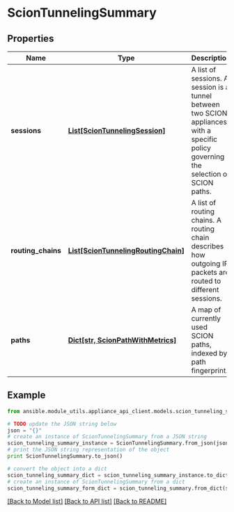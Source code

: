 # ScionTunnelingSummary


## Properties

Name | Type | Description | Notes
------------ | ------------- | ------------- | -------------
**sessions** | [**List[ScionTunnelingSession]**](ScionTunnelingSession.md) | A list of sessions. A session is a tunnel between two SCION appliances with a specific policy governing the selection of SCION paths.  | 
**routing_chains** | [**List[ScionTunnelingRoutingChain]**](ScionTunnelingRoutingChain.md) | A list of routing chains. A routing chain describes how outgoing IP packets are routed to different sessions.  | 
**paths** | [**Dict[str, ScionPathWithMetrics]**](ScionPathWithMetrics.md) | A map of currently used SCION paths, indexed by path fingerprint. | 

## Example

```python
from ansible.module_utils.appliance_api_client.models.scion_tunneling_summary import ScionTunnelingSummary

# TODO update the JSON string below
json = "{}"
# create an instance of ScionTunnelingSummary from a JSON string
scion_tunneling_summary_instance = ScionTunnelingSummary.from_json(json)
# print the JSON string representation of the object
print ScionTunnelingSummary.to_json()

# convert the object into a dict
scion_tunneling_summary_dict = scion_tunneling_summary_instance.to_dict()
# create an instance of ScionTunnelingSummary from a dict
scion_tunneling_summary_form_dict = scion_tunneling_summary.from_dict(scion_tunneling_summary_dict)
```
[[Back to Model list]](../README.md#documentation-for-models) [[Back to API list]](../README.md#documentation-for-api-endpoints) [[Back to README]](../README.md)


